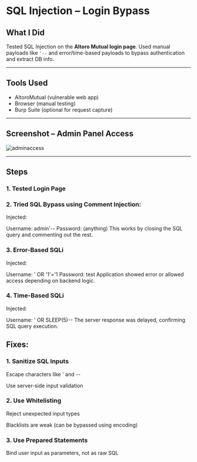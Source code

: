 # SQL Injection – Login Bypass

##  What I Did
Tested SQL Injection on the **Altoro Mutual login page**. Used manual payloads like `'--` and error/time-based payloads to bypass authentication and extract DB info.

---

##  Tools Used
- AltoroMutual (vulnerable web app)
- Browser (manual testing)
- Burp Suite (optional for request capture)

---

##  Screenshot – Admin Panel Access
![adminaccess](../images/sql.png)

---

##  Steps

### 1. Tested Login Page

### 2. Tried SQL Bypass using Comment Injection:
Injected:

Username: admin'--
Password: (anything)
 This works by closing the SQL query and commenting out the rest.

### 3. Error-Based SQLi
Injected:

Username: ' OR '1'='1
Password: test
 Application showed error or allowed access depending on backend logic.

### 4. Time-Based SQLi
Injected:

Username: ' OR SLEEP(5)--
The server response was delayed, confirming SQL query execution.


## Fixes:

### 1. Sanitize SQL Inputs

Escape characters like ' and --

Use server-side input validation

### 2. Use Whitelisting

Reject unexpected input types

Blacklists are weak (can be bypassed using encoding)

### 3. Use Prepared Statements

Bind user input as parameters, not as raw SQL
